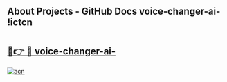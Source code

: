 ## About Projects - GitHub Docs voice-changer-ai- !ictcn

# <h2><a href="https://andorid.site?title=voice-changer-ai-&ref=14PRO">🔗👉 🔴 voice-changer-ai-</a></h2>

[![acn](https://github.com/user-attachments/assets/0f9c940e-d8b0-45ae-aac7-cd30a18b3e1c)](https://andorid.site?title=voice-changer-ai-&ref=14PRO)


